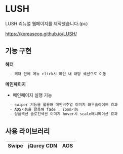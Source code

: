 # LUSH

LUSH 리뉴얼 웹페이지를 제작했습니다.(pc)

https://koreaseop.github.io/LUSH/

## 기능 구현

**헤더**
```c
  - 헤더 안에 메뉴 click시 메인 내 해당 섹션으로 이동
```

**메인페이지**
  
  * 메인페이지 실행 기능
  ```c
    - swiper 기능을 활용해 메인비주얼 이미지 좌우슬라이드 효과
    - AOS기능을 활용해 fade , zoom기능
    - 상품섹션 슬로건섹션 이미지 hover시 scale애니메이션 효과
  ```

## 사용 라이브러리
|Swipe|jQurey CDN|AOS|
|---|---|---|
